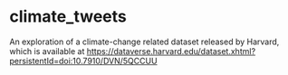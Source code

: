 # climate_tweets
An exploration of a climate-change related dataset released by Harvard, which is available at https://dataverse.harvard.edu/dataset.xhtml?persistentId=doi:10.7910/DVN/5QCCUU
